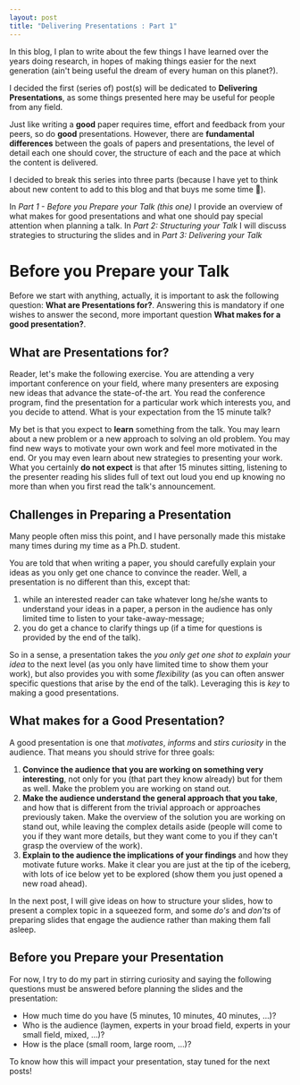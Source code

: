 ```yaml
---
layout: post
title: "Delivering Presentations : Part 1"
---
```


In this blog, I plan to write about the few things I have learned over the years doing research, in hopes of making things easier for the next generation (ain't being useful the dream of every human on this planet?).

I decided the first (series of) post(s) will be dedicated to **Delivering Presentations**, as some things presented here may be useful for people from any field. 

Just like writing a **good** paper requires time, effort and feedback from your peers, so do **good** presentations. However, there are **fundamental differences** between the goals of papers and presentations, the level of detail each one should cover, the structure of each and the pace at which the content is delivered.

I decided to break this series into three parts (because I have yet to think about new content to add to this blog and that buys me some time &#x1F642;). 

In *Part 1 - Before you Prepare your Talk (this one)* I provide an overview of what makes for good presentations and what one should pay special attention when planning a talk. In *Part 2: Structuring your Talk* I will discuss strategies to structuring the slides and in *Part 3: Delivering your Talk* 

# Before you Prepare your Talk

Before we start with anything, actually, it is important to ask the following question: **What are Presentations for?**. Answering this is mandatory if one wishes to answer the second, more important question **What makes for a good presentation?**.

## What are Presentations for?

Reader, let's make the following exercise. You are attending a very important conference on your field, where many presenters are exposing new ideas that advance the state-of-the art. You read the conference program, find the presentation for a particular work which interests you, and you decide to attend. What is your expectation from the 15 minute talk?

My bet is that you expect to **learn** something from the talk. You may learn about a new problem or a new approach to solving an old problem. You may find new ways to motivate your own work and feel more motivated in the end. Or you may even learn about new strategies to presenting your work. What you certainly **do not expect** is that after 15 minutes sitting, listening to the presenter reading his slides full of text out loud you end up knowing no more than when you first read the talk's announcement.

## Challenges in Preparing a Presentation

Many people often miss this point, and I have personally made this mistake many times during my time as a Ph.D. student. 

You are told that when writing a paper, you should carefully explain your ideas as you only get one chance to convince the reader. Well, a presentation is no different than this, except that:

1. while an interested reader can take whatever long he/she wants to understand your ideas in a paper, a person in the audience has only limited time to listen to your take-away-message; 
2. you do get a chance to clarify things up (if a time for questions is provided by the end of the talk). 

So in a sense, a presentation takes the *you only get one shot to explain your idea* to the next level (as you only have limited time to show them your work), but also provides you with some *flexibility* (as you can often answer specific questions that arise by the end of the talk). Leveraging this is *key* to making a good presentations.

## What makes for a Good Presentation?

A good presentation is one that *motivates*, *informs* and *stirs curiosity* in the audience. That means you should strive for three goals:

1. **Convince the audience that you are working on something very interesting**, not only for you (that part they know already) but for them as well. Make the problem you are working on stand out.
2. **Make the audience understand the general approach that you take**, and how that is different from the trivial approach or approaches previously taken. Make the overview of the solution you are working on stand out, while leaving the complex details aside (people will come to you if they want more details, but they want come to you if they can't grasp the overview of the work).
3. **Explain to the audience the implications of your findings** and how they motivate future works. Make it clear you are just at the tip of the iceberg, with lots of ice below yet to be explored (show them you just opened a new road ahead). 

In the next post, I will give ideas on how to structure your slides, how to present a complex topic in a squeezed form, and some *do's* and *don'ts* of preparing slides that engage the audience rather than making them fall asleep.

## Before you Prepare your Presentation

For now, I try to do my part in stirring curiosity and saying the following questions must be answered before planning the slides and the presentation:

- How much time do you have (5 minutes, 10 minutes, 40 minutes, ...)?
- Who is the audience (laymen, experts in your broad field, experts in your small field, mixed, ...)?
- How is the place (small room, large room, ...)?

To know how this will impact your presentation, stay tuned for the next posts!

